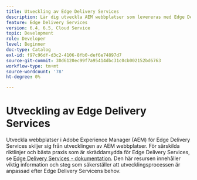 ```yaml
---
title: Utveckling av Edge Delivery Services
description: Lär dig utveckla AEM webbplatser som levereras med Edge Delivery Services.
feature: Edge Delivery Services
version: 6.4, 6.5, Cloud Service
topic: Development
role: Developer
level: Beginner
doc-type: Catalog
exl-id: f97c96df-d3c2-4106-8fb0-def6e74897d7
source-git-commit: 30d6120ec99f7a95414dbc31c0cb002152bd6763
workflow-type: tm+mt
source-wordcount: '78'
ht-degree: 0%

---
```


# Utveckling av Edge Delivery Services

Utveckla webbplatser i Adobe Experience Manager (AEM) för Edge Delivery Services skiljer sig från utvecklingen av AEM webbplatser. För särskilda riktlinjer och bästa praxis som är skräddarsydda för Edge Delivery Services, se [Edge Delivery Services - dokumentation](../edge-delivery-services/developing/prerequisites.md). Den här resursen innehåller viktig information och steg som säkerställer att utvecklingsprocessen är anpassad efter Edge Delivery Servicens behov.
